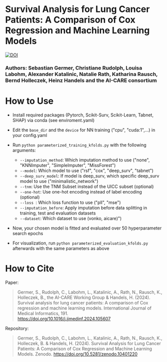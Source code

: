 # Survival Analysis for Lung Cancer Patients: A Comparison of Cox Regression and Machine Learning Models 

[![DOI](https://zenodo.org/badge/DOI/10.5281/zenodo.10401220.svg)](https://doi.org/10.5281/zenodo.10401220)


### Authors: Sebastian Germer, Christiane Rudolph, Louisa Labohm, Alexander Katalinic, Natalie Rath, Katharina Rausch, Bernd Holleczek, Heinz Handels and the AI-CARE consortium

# How to Use
- Install required packages (Pytorch, Scikit-Surv, Scikit-Learn, Tabnet, SHAP) via conda (see enviroment.yaml)
- Edit the ```base_dir``` and the ```device``` for NN training ("cpu", "cuda:1",...) in your config.yaml
- Run ```python parameterized_training_kfolds.py``` with the following arguments:
  - ```--imputation_method```: Which imputation method to use ("none", "KNNImputer", "SimpleImputer", "MissForest")
  - ```--model```: Which model to use ("rsf", "cox", "deep_surv", "tabnet")
  - ```--deep_surv_model```: If model is deep_surv, which specific deep_surv model to use ("minimalistic_network")
  - ```--tnm```: Use the TNM Subset instead of the UICC subset (optional)
  - ```--one-hot```: Use one-hot encoding instead of label encoding (optional)
  - ```--loss ```: Which loss function to use ("pll", "mse")
  - ```--imputation_before```: Apply imputation before data splitting in training, test and evaluation datasets
  - ```--dataset```: Which dataset to use (vonko, aicare)")


- Now, your chosen model is fitted and evaluated over 50 hyperparameter search epochs

- For visualization, run ```python parameterized_evaluation_kfolds.py``` afterwards with the same parameters as above

# How to Cite
Paper:
> Germer, S., Rudolph, C., Labohm, L., Katalinic, A., Rath, N., Rausch, K., Holleczek, B., the AI-CARE Working Group & Handels, H. (2024). Survival analysis for lung cancer patients: A comparison of Cox regression and machine learning models. International Journal of Medical Informatics, 191. https://doi.org/10.1016/j.ijmedinf.2024.105607


Repository:
> Germer, S., Rudolph, C., Labohm, L., Katalinic, A., Rath, N., Rausch, K., Holleczek, B. & Handels, H. (2024). Survival Analysis for Lung Cancer Patients: A Comparison of Cox Regression and Machine Learning Models. Zenodo. https://doi.org/10.5281/zenodo.10401220 

